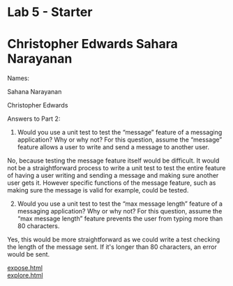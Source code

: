 # Lab 5 - Starter
Christopher Edwards
Sahara Narayanan
=======

Names:

Sahana Narayanan

Christopher Edwards

Answers to Part 2:

1) Would you use a unit test to test the “message” feature of a messaging application? Why or why not? For this question, assume the “message” feature allows a user to write and send a message to another user.

No, because testing the message feature itself would be difficult. It would not be a straightforward process to write a unit test to test the entire feature of having a user writing and sending a message and making sure another user gets it. However specific functions of the message feature, such as making sure the message is valid for example, could be tested. 

2) Would you use a unit test to test the “max message length” feature of a messaging application? Why or why not? For this question, assume the “max message length” feature prevents the user from typing more than 80 characters.

Yes, this would be more straightforward as we could write a test checking the length of the message sent. If it's longer than 80 characters, an error would be sent. 

[expose.html](expose.html)\
[explore.html](explore.html)
